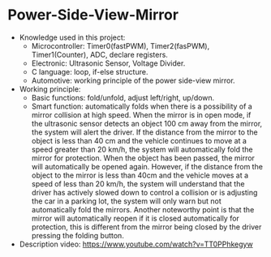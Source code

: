 # Power-Side-View-Mirror
+ Knowledge used in this project:
  - Microcontroller: Timer0(fastPWM), Timer2(fasPWM), Timer1(Counter), ADC, declare registers.
  - Electronic: Ultrasonic Sensor, Voltage Divider.
  - C language: loop, if-else structure.
  - Automotive: working principle of the power side-view mirror.
+ Working principle:
  - Basic functions: fold/unfold, adjust left/right, up/down.
  - Smart function: automatically folds when there is a possibility of a mirror collision at high speed. When the mirror is in    open mode, if the ultrasonic sensor detects an object 100 cm away from the mirror, the system will alert the driver. If the distance from the mirror to the object is less than 40 cm and the vehicle continues to move at a speed greater than 20 km/h, the system will automatically fold the mirror for protection. When the object has been passed, the mirror will automatically be opened again. However, if the distance from the object to the mirror is less than 40cm and the vehicle moves at a speed of less than 20 km/h, the system will understand that the driver has actively slowed down to control a collision or is adjusting the car in a parking lot, the system will only warn but not automatically fold the mirrors. Another noteworthy point is that the mirror will automatically reopen if it is closed automatically for protection, this is different from the mirror being closed by the driver pressing the folding button.
+ Description video: https://www.youtube.com/watch?v=TT0PPhkegyw

